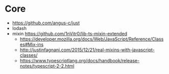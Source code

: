 # Core

- https://github.com/angus-c/just
- lodash
- mixin https://github.com/1nVitr0/lib-ts-mixin-extended
  - https://developer.mozilla.org/docs/Web/JavaScript/Reference/Classes#Mix-ins
  - http://justinfagnani.com/2015/12/21/real-mixins-with-javascript-classes/
  - https://www.typescriptlang.org/docs/handbook/release-notes/typescript-2-2.html
